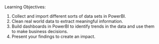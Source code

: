 Learning Objectives:
1. Collect and import different sorts of data sets in PowerBI.
2. Clean real world data to extract meaningful information.
3. Build dashboards in PowerBI to identify trends in the data and use them to make business decisions.
4. Present your findings to create an impact.
